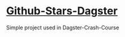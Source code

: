# [Github-Stars-Dagster](https://github.com/BrenoFariasdaSilva/Dagster-GitHub-Stars)
Simple project used in Dagster-Crash-Course
